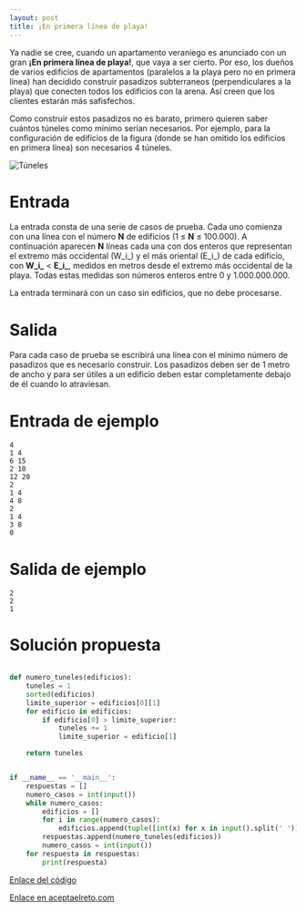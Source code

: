 ```yaml
---
layout: post
title: ¡En primera línea de playa!
---
```


Ya nadie se cree, cuando un apartamento veraniego es anunciado con un gran **¡En primera línea de playa!**, que vaya a ser cierto. Por eso, los dueños de varios edificios de apartamentos (paralelos a la playa pero no en primera línea) han decidido construir pasadizos subterraneos (perpendiculares a la playa) que conecten todos los edificios con la arena. Así creen que los clientes estarán más safisfechos.

Como construir estos pasadizos no es barato, primero quieren saber cuántos túneles como mínimo serían necesarios. Por ejemplo, para la configuración de edificios de la figura (donde se han omitido los edificios en primera línea) son necesarios 4 túneles.

![Túneles](https://www.aceptaelreto.com/pub/problems/v003/29/st/statements/Spanish/edificiosTuneles.svg)

# Entrada

La entrada consta de una serie de casos de prueba. Cada uno comienza con una línea con el número **N** de edificios (1 ≤ **N** ≤ 100.000). A continuación aparecen **N** líneas cada una con dos enteros que representan el extremo más occidental (W_i_) y el más oriental (E_i_) de cada edificio, con **W_i_** < **E_i_**, medidos en metros desde el extremo más occidental de la playa. Todas estas medidas son números enteros entre 0 y 1.000.000.000.

La entrada terminará con un caso sin edificios, que no debe procesarse.

# Salida

Para cada caso de prueba se escribirá una línea con el mínimo número de pasadizos que es necesario construir. Los pasadizos deben ser de 1 metro de ancho y para ser útiles a un edificio deben estar completamente debajo de él cuando lo atraviesan.

# Entrada de ejemplo

```
4
1 4
6 15
2 10
12 20
2
1 4
4 8
2
1 4
3 8
0
```

# Salida de ejemplo

```
2
2
1
```
# Solución propuesta

``` python

def numero_tuneles(edificios):
    tuneles = 1
    sorted(edificios)
    limite_superior = edificios[0][1]
    for edificio in edificios:
        if edificio[0] > limite_superior:
            tuneles += 1
            limite_superior = edificio[1]

    return tuneles


if __name__ == '__main__':
    respuestas = []
    numero_casos = int(input())
    while numero_casos:
        edificios = []
        for i in range(numero_casos):
            edificios.append(tuple([int(x) for x in input().split(' ')]))
        respuestas.append(numero_tuneles(edificios))
        numero_casos = int(input())
    for respuesta in respuestas:
        print(respuesta)

```

[Enlace del código](https://github.com/israelem/aceptaelreto/blob/master/codes/2017-11-27-playa.py)

[Enlace en aceptaelreto.com](https://www.aceptaelreto.com/problem/statement.php?id=329)
